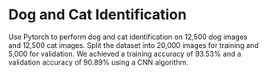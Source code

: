 # Dog and Cat Identification
Use Pytorch to perform dog and cat identification on 12,500 dog images and 12,500 cat images. Split the dataset into 20,000 images for training and 5,000 for validation. We achieved a training accuracy of 93.53% and a validation accuracy of 90.89% using a CNN algorithm.
